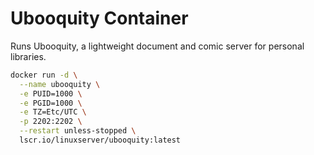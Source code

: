 # Ubooquity Container

Runs Ubooquity, a lightweight document and comic server for personal libraries.

```bash
docker run -d \
  --name ubooquity \
  -e PUID=1000 \
  -e PGID=1000 \
  -e TZ=Etc/UTC \
  -p 2202:2202 \
  --restart unless-stopped \
  lscr.io/linuxserver/ubooquity:latest

